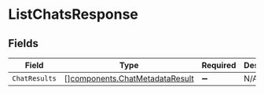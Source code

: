 # ListChatsResponse


## Fields

| Field                                                                            | Type                                                                             | Required                                                                         | Description                                                                      |
| -------------------------------------------------------------------------------- | -------------------------------------------------------------------------------- | -------------------------------------------------------------------------------- | -------------------------------------------------------------------------------- |
| `ChatResults`                                                                    | [][components.ChatMetadataResult](../../models/components/chatmetadataresult.md) | :heavy_minus_sign:                                                               | N/A                                                                              |